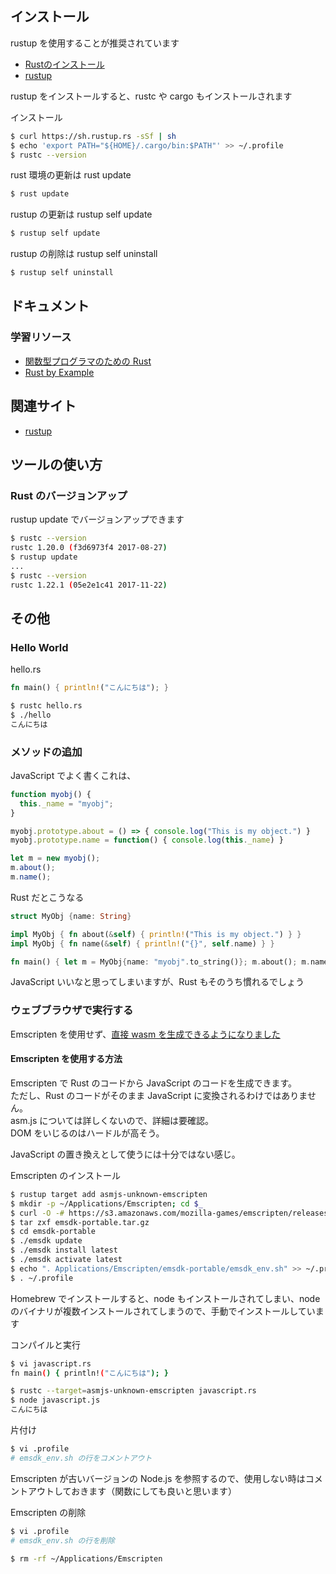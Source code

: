 ## インストール

rustup を使用することが推奨されています  
- [Rustのインストール](https://www.rust-lang.org/ja-JP/install.html)
- [rustup](https://github.com/rust-lang-nursery/rustup.rs/blob/master/README.md)

rustup をインストールすると、rustc や cargo もインストールされます

インストール
````sh
$ curl https://sh.rustup.rs -sSf | sh
$ echo 'export PATH="${HOME}/.cargo/bin:$PATH"' >> ~/.profile
$ rustc --version
````

rust 環境の更新は rust update
````sh
$ rust update
````

rustup の更新は rustup self update
````sh
$ rustup self update
````

rustup の削除は rustup self uninstall
````sh
$ rustup self uninstall
````

## ドキュメント

### 学習リソース
- [関数型プログラマのための Rust](http://postd.cc/rust-for-functional-programmers/)
- [Rust by Example](http://rust-lang-ja.org/rust-by-example/)

## 関連サイト
- [rustup](https://github.com/rust-lang-nursery/rustup.rs)

## ツールの使い方

### Rust のバージョンアップ
rustup update でバージョンアップできます

````sh
$ rustc --version
rustc 1.20.0 (f3d6973f4 2017-08-27)
$ rustup update
...
$ rustc --version
rustc 1.22.1 (05e2e1c41 2017-11-22)
````

## その他

### Hello World

hello.rs
````rust
fn main() { println!("こんにちは"); }
````

````sh
$ rustc hello.rs
$ ./hello
こんにちは
````

### メソッドの追加
JavaScript でよく書くこれは、
````javascript
function myobj() {
  this._name = "myobj";
}

myobj.prototype.about = () => { console.log("This is my object.") }
myobj.prototype.name = function() { console.log(this._name) }

let m = new myobj();
m.about();
m.name();
````

Rust だとこうなる
````rust
struct MyObj {name: String}

impl MyObj { fn about(&self) { println!("This is my object.") } }
impl MyObj { fn name(&self) { println!("{}", self.name) } }

fn main() { let m = MyObj{name: "myobj".to_string()}; m.about(); m.name(); }
````

JavaScript いいなと思ってしまいますが、Rust もそのうち慣れるでしょう

### ウェブブラウザで実行する
Emscripten を使用せず、[直接 wasm を生成できるようになりました](https://www.hellorust.com/news/native-wasm-target.html)

#### Emscripten を使用する方法
Emscripten で Rust のコードから JavaScript のコードを生成できます。  
ただし、Rust のコードがそのまま JavaScript に変換されるわけではありません。  
asm.js については詳しくないので、詳細は要確認。  
DOM をいじるのはハードルが高そう。

JavaScript の置き換えとして使うには十分ではない感じ。

Emscripten のインストール
````sh
$ rustup target add asmjs-unknown-emscripten
$ mkdir -p ~/Applications/Emscripten; cd $_
$ curl -O -# https://s3.amazonaws.com/mozilla-games/emscripten/releases/emsdk-portable.tar.gz
$ tar zxf emsdk-portable.tar.gz
$ cd emsdk-portable
$ ./emsdk update
$ ./emsdk install latest
$ ./emsdk activate latest
$ echo ". Applications/Emscripten/emsdk-portable/emsdk_env.sh" >> ~/.profile
$ . ~/.profile
````

Homebrew でインストールすると、node もインストールされてしまい、node のバイナリが複数インストールされてしまうので、手動でインストールしています

コンパイルと実行
````sh
$ vi javascript.rs 
fn main() { println!("こんにちは"); }

$ rustc --target=asmjs-unknown-emscripten javascript.rs
$ node javascript.js
こんにちは
````

片付け
````sh
$ vi .profile
# emsdk_env.sh の行をコメントアウト
````

Emscripten が古いバージョンの Node.js を参照するので、使用しない時はコメントアウトしておきます（関数にしても良いと思います）

Emscripten の削除
````sh
$ vi .profile
# emsdk_env.sh の行を削除

$ rm -rf ~/Applications/Emscripten
````
